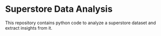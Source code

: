 # Superstore Data Analysis

This repository contains python code to analyze a superstore dataset and extract insights from it.
